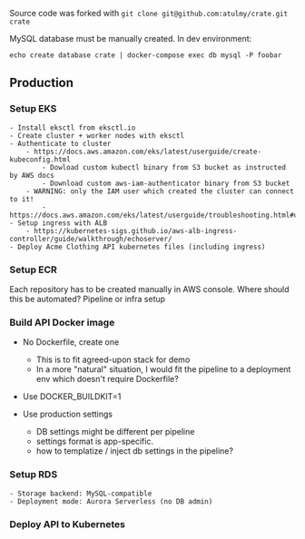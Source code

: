 
Source code was forked with `git clone git@github.com:atulmy/crate.git crate`


MySQL database must be manually created. In dev environment:

```
echo create database crate | docker-compose exec db mysql -P foobar
```


## Production

### Setup EKS

	- Install eksctl from eksctl.io
	- Create cluster + worker nodes with eksctl
	- Authenticate to cluster
		- https://docs.aws.amazon.com/eks/latest/userguide/create-kubeconfig.html
			- Dowload custom kubectl binary from S3 bucket as instructed by AWS docs
			- Download custom aws-iam-authenticator binary from S3 bucket
		- WARNING: only the IAM user which created the cluster can connect to it!
			- https://docs.aws.amazon.com/eks/latest/userguide/troubleshooting.html#unauthorized
	- Setup ingress with ALB
		- https://kubernetes-sigs.github.io/aws-alb-ingress-controller/guide/walkthrough/echoserver/
	- Deploy Acme Clothing API kubernetes files (including ingress)



### Setup ECR

Each repository has to be created manually in AWS console. Where should this be automated? Pipeline or infra setup


### Build API Docker image

- No Dockerfile, create one
	- This is to fit agreed-upon stack for demo
	- In a more "natural" situation, I would fit the pipeline to a deployment env which doesn't require Dockerfile?
- Use DOCKER_BUILDKIT=1

- Use production settings
	- DB settings might be different per pipeline
	- settings format is app-specific.
	- how to templatize / inject db settings in the pipeline?

### Setup RDS

	- Storage backend: MySQL-compatible
	- Deployment mode: Aurora Serverless (no DB admin)


### Deploy API to Kubernetes




